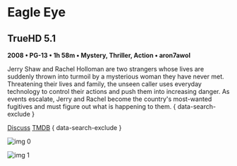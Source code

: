 # Eagle Eye

## TrueHD 5.1

**2008 • PG-13 • 1h 58m • Mystery, Thriller, Action • aron7awol**

Jerry Shaw and Rachel Holloman are two strangers whose lives are suddenly thrown into turmoil by a mysterious woman they have never met. Threatening their lives and family, the unseen caller uses everyday technology to control their actions and push them into increasing danger. As events escalate, Jerry and Rachel become the country's most-wanted fugitives and must figure out what is happening to them.
{ data-search-exclude }

[Discuss](https://www.avsforum.com/threads/bass-eq-for-filtered-movies.2995212/post-57014578)  [TMDB](https://www.themoviedb.org/movie/13027)
{ data-search-exclude }

![img 0](https://i.imgur.com/IpWLWEv.jpg)

![img 1](https://i.imgur.com/WY6Cdfi.jpg)

